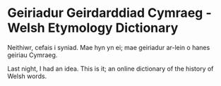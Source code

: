 Geiriadur Geirdarddiad Cymraeg - Welsh Etymology Dictionary
==========

Neithiwr, cefais i syniad. Mae hyn yn ei; mae geiriadur ar-lein o hanes geiriau Cymraeg.

Last night, I had an idea. This is it; an online dictionary of the history of Welsh words.
